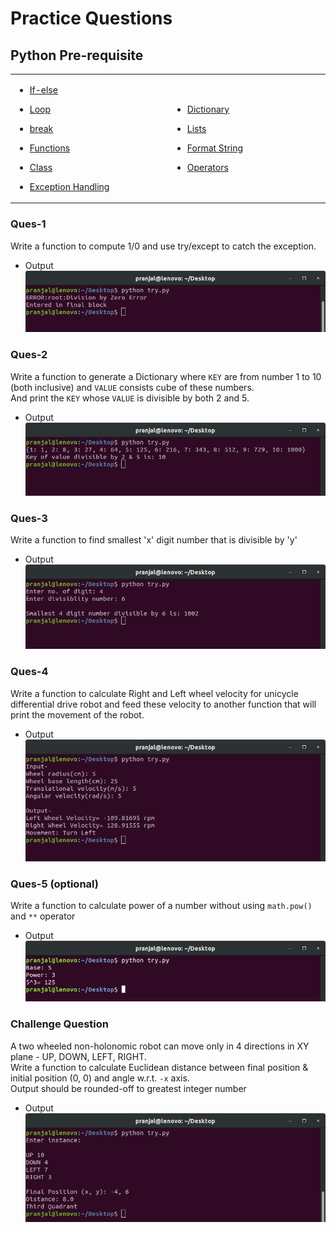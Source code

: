 # Practice Questions
## Python Pre-requisite
<table width="100%"> 
  <tr>
  <td width="25%">
    
   - [If-else](https://www.learnbyexample.org/python-if-else-elif-statement/)
   - [Loop](https://www.learnbyexample.org/python-while-loop/)
   - [break](https://www.learnbyexample.org/python-break-statement/)

   - [Functions](https://www.learnbyexample.org/python-functions/)
   - [Class](https://www.learnbyexample.org/python-classes-and-objects/)
   - [Exception Handling](https://www.learnbyexample.org/python-exceptions-try-except/)

  </td>

  <td width="25%">
  
  - [Dictionary](https://www.learnbyexample.org/python-dictionary/)
  - [Lists](https://www.learnbyexample.org/python-list/) 

  - [Format String](https://www.learnbyexample.org/python-string-format-method/)
  - [Operators](https://www.learnbyexample.org/python-operators/)
  </td>
  </table>



### Ques-1
Write a function to compute 1/0 and use try/except to catch the exception.
- Output \
![](output-img/ques-1.png)

### Ques-2
Write a function to generate a Dictionary where `KEY` are from number 1 to 10 (both inclusive) and `VALUE` consists cube of these numbers. \
And print the `KEY` whose `VALUE` is divisible by both 2 and 5.
- Output \
![](output-img/ques-2.png)

### Ques-3
Write a function to find smallest 'x' digit number that is divisible by 'y'
- Output \
![](output-img/ques-3.png)

### Ques-4
Write a function to calculate Right and Left wheel velocity for unicycle differential drive robot
and feed these velocity to another function that will print the movement of the robot.
- Output \
![](output-img/ques-4.png)

### Ques-5 (optional)
Write a function to calculate power of a number without using `math.pow()` and `**` operator
- Output \
![](output-img/ques-5.png)

### Challenge Question
A two wheeled non-holonomic robot can move only in 4 directions in XY plane - UP, DOWN, LEFT, RIGHT. \
Write a function to calculate Euclidean distance between final position & initial position (0, 0) and angle w.r.t. `-x` axis. \
Output should be rounded-off to greatest integer number
- Output
![](output-img/challenge.png)
